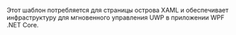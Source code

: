 ﻿Этот шаблон потребляется для страницы острова XAML и обеспечивает инфраструктуру для мгновенного управления UWP в приложении WPF .NET Core.